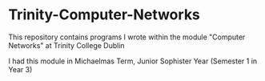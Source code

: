 # Trinity-Computer-Networks
This repository contains programs I wrote within the module "Computer Networks" at Trinity College Dublin

I had this module in Michaelmas Term, Junior Sophister Year (Semester 1 in Year 3)
